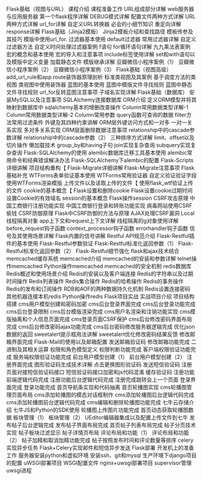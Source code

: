 Flask基础（视图与URL）
   课程介绍
   课程准备工作
   URL组成部分详解
   web服务器与应用服务器
   第一个flask程序详解
   DEBUG模式详解
   配置文件两种方式详解
   URL两种方式详解
   url_for详解
   自定义URL转换器
   必会的小细节知识
   重定向详解
   response详解
Flask基础（Jinja2模板）
   Jinja2模板介绍和查找路径
   模板传参及其技巧
   模版中使用url_for.
   过滤器基本使用
   default过滤器
   常用过滤器详解
   自定义过滤器方法
   自定义时间处理过滤器案例
   f语句
   for循环语句详解
   九九乘法表案例
   宏的概念和基本使用
   宏的导入和注意事项
   include标签使用详解
   set和with语句以及模版中定义变量
   加载静态文件
   模版继承详解
   豆瓣微信小程序案例（1）
   豆瓣微信小程序案例（2）
   豆瓣微信小程序案例（3）
Flask基础（视图高级）
   add_url_rule和app.route装饰器原理剖析
   标准类视图及其案例
   基于调度方法的类视图
   类视图中使用装饰器
   蓝图的基本使用
   蓝图中模版文件寻找规则
   蓝图中静态文件寻找规则
   url_for反转蓝图注意事项
   子域名实现详解
Flask基础（数据库）
   安装MySQL以及注意事项
   SQLAlchemy连接数据库
   ORM介绍
   定义ORM模型并将其映射到数据库中
   sqlalchemy基本的增删改查操作
   Column常用数据类型详解-1
   Column常用数据类型详解-2
   Column常用参数
   query函数可查询的数据
   filter方法常用过滤条件
   外键及其四种约束讲解
   ORM层外键访问方式和一对多
   一对一关系实现
   多对多关系实现
   ORM层面删除数据注意事项
   relationship中的cascade参数详解
   relationship中的cascade参数（2）
   三种排序方式详解
   limit、offset以及切片操作
   懒加载技术
   group_by和having子句
   join实现复杂查询
   subquery实现复杂查询
   Flask-SQLAlchemy的使用
   alembic数据库迁移工具基本使用
   alembic常用命令和经典错误解决办法
   Flask-SQLAlchemy下alembic的配置
   Flask-Scripts详细讲解
   项目结构重构【
   Flask-Migrate详细讲解
   Flask-Migrate注意事项
Flask基础补充
   WTForms表单验证基本使用
   WTForms常用验证器
   自定义验证验证字段
   使用WTForms渲染模版
   上传文件以及读取上传的文件【
   使用flask_wtf验证上传的文件
   cookie的基本概念【
   Flask设置和删除cookie
   Flask设置cookie过期时间
   设置Cookie的有效域名
   session的基本概念
   Flask操作session
   CSRF攻击原理
   中国工商银行注册功能实现
   中国工商银行登录和转账功能实现
   病毒网站使用CSRF偷钱
   CSRF防御原理
   Flask中CSRF防御的方法与原理
   AJAX处理CSRF漏洞
   Local线程隔离对象
   app上下文和request上下文详解
   线程隔离的g对象使用详解
   before_request钩子函数
   context_processor钩子函数
   errorhandler钩子函数
   信号及其使用场景详解
   Flask内置的信号讲解
   Restful API规范介绍
   Flask-Restful插件的基本使用
   Flask-Restful参数验证
   Flask-Restful标准化返回参数（1）
   Flask-Restful标准化返回参数（2）
   Flask-Restful细节强化
   flask和ajax技术结合
memcached缓存系统
   memcached介绍
   memcached的安装和参数详解
   telnet操作memcached
   Python操作memcached
   memcached的安全机制
redis数据库
   Redis概述和使用场景介绍
   Redis的安装以及客户端连接
   Redis的字符串以及过期时间操作
   Redis列表操作
   Redis集合操作
   Redis的哈希操作
   Redis的事务操作
   Redis的发布和订阅操作
   RDB和AOF的两种数据持久化机制
   Redis设置连接密码
   其他机器连接本机redis
   Python操作redis
Flask项目实战
   实战项目介绍
   项目结构搭建
   cms用户模型创建和密码加密
   cms后台登录界面完成
   cms后台登录功能完成
   cms后台登录限制
   cms后台模版渲染完成
   cms用户名渲染和注销功能实现
   cms模版抽离和个人信息页面完成
   cms登录页面CSRF保护
   cms后台修改密码界面布局完成
   cms后台修改密码ajax功能完成
   cms后台密码修改服务器逻辑完成
   优化json数据的返回
   sweetalert提示框用法讲解
   sweetalert优化修改密码结果反馈
   修改邮箱界面完成
   Flask-Mail的使用以及邮箱配置
   发送邮箱验证码
   修改邮箱功能完成
   二进制及其相关运算
   权限和角色模型定义
   权限判断功能完成
   客户端权限验证功能完成
   服务端权限验证功能完成
   前台用户模型创建（1）
   前台用户模型创建（2）
   注册界面完成
   图形验证码生成技术详解
   点击更换图形验证码
   发送短信验证码
   注册页面对接短信验证码接口
   短信验证码接口加密和js代码混淆
   缓存验证码
   注册功能前端逻辑代码完成
   注册功能后台逻辑代码完成
   注册完成跳转会上一个页面
   登录界面完成
   登录功能完成
   首页导航条实现和代码抽离
   首页轮播图实现
   cms轮播图管理页面布局
   cms添加轮播图的模态对话框制作
   cms添加轮播图后台逻辑代码完成
   cms添加轮播图前台逻辑代码完成
   cms编辑和删除轮播图功能完成
   七牛云存储介绍
   七牛JS和Python的SDK使用
   轮播图上传图片功能完成
   首页动态获取轮播图数据
   板块管理（1）
   板块管理（2）
   UEditor编辑器集成以及配置上传文件到七牛
   发布帖子后台逻辑完成
   发布帖子界面布局完成
   首页帖子列表布局完成
   帖子分页技术实现
   帖子板块过滤显示
   帖子详情页布局
   评论布局和功能（1）
   评论布局和功能（2）
   帖子加精和取消加精功能完成
   帖子按照发布时间和评论数量等排序
   celery实现异步任务
   Flask+Celery实现邮件和短信异步发送
Flask部署
   开发机上的准备工作
   服务器安装python和虚拟环境
   安装ssh、git和mysql
   生产环境下django项目的配置
   uWSGI部署项目
   WSGI配置文件
   nginx+uwsgi部署项目
   supervisor管理uwsgi进程
